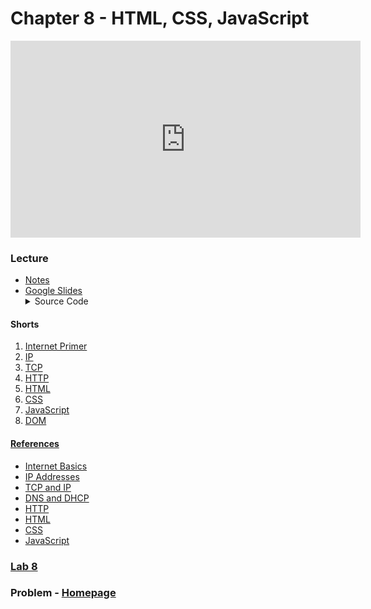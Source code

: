 # Chapter 8 - HTML, CSS, JavaScript

<iframe width="560" height="315" src="https://www.youtube.com/embed/5g0x2xv3aHU" title="YouTube video player" frameborder="0" allow="accelerometer; autoplay; clipboard-write; encrypted-media; gyroscope; picture-in-picture" allowfullscreen></iframe>

### Lecture
<ul>
  <li><a href="https://cs50.harvard.edu/ap/2022/curriculum/x/notes/8/">Notes</a></li>
  <li><a href="https://docs.google.com/presentation/d/1I4J3nuca8unFlPT_6ilP9Xz1E1jyA-TkUZ2RIbiUbnk/edit?usp=sharing">Google Slides</a></li>

  <details><summary>Source Code</summary>
    <ul>
      <li><a href="https://cdn.cs50.net/2020/fall/lectures/8/src8/">Index</a></li>
      <li><a href="https://cdn.cs50.net/2020/fall/lectures/8/src8.pdf">PDF</a></li>
      <li><a href="https://cdn.cs50.net/2020/fall/lectures/8/src8.zip">Zip</a></li>
    </ul>
  </details>  
</ul>

#### Shorts
  1. [Internet Primer](https://cs50.harvard.edu/ap/2022/curriculum/x/shorts/internet_primer/)
  2. [IP](https://cs50.harvard.edu/ap/2022/curriculum/x/shorts/ip/)
  3. [TCP](https://cs50.harvard.edu/ap/2022/curriculum/x/shorts/tcp/)
  1. [HTTP](https://cs50.harvard.edu/ap/2022/curriculum/x/shorts/http/)
  1. [HTML](https://cs50.harvard.edu/ap/2022/curriculum/x/shorts/html/)
  1. [CSS](https://cs50.harvard.edu/ap/2022/curriculum/x/shorts/css/)
  1. [JavaScript](https://cs50.harvard.edu/ap/2022/curriculum/x/shorts/javascript/)
  1. [DOM](https://cs50.harvard.edu/ap/2022/curriculum/x/shorts/dom/)

#### [References](\apcsp\assets\pdfs\webRefSheeets.pdf)
<ul>
  <li data-marker="*"><a href="\apcsp\assets\pdfs\internet_basics.pdf">Internet Basics</a></li>
  <li data-marker="*"><a href="\apcsp\assets\pdfs\ip_addresses.pdf">IP Addresses</a></li>
  <li data-marker="*"><a href="\apcsp\assets\pdfs\tcp_and_ip.pdf">TCP and IP</a></li>
  <li data-marker="*"><a href="\apcsp\assets\pdfs\dns_and_dhcp.pdf">DNS and DHCP</a></li>
  <li data-marker="*"><a href="\apcsp\assets\pdfs\http.pdf">HTTP</a></li>
  <li data-marker="*"><a href="\apcsp\assets\pdfs\html.pdf">HTML</a></li>
  <li data-marker="*"><a href="\apcsp\assets\pdfs\css.pdf">CSS</a></li>
  <li data-marker="*"><a href="\apcsp\assets\pdfs\javascript.pdf">JavaScript</a></li>
</ul>

### [Lab 8](https://cs50.harvard.edu/ap/2022/curriculum/x/labs/8/)

### Problem - [Homepage](https://cs50.harvard.edu/ap/2022/curriculum/x/psets/8/homepage/)

